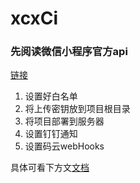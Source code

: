 # xcxCi

### 先阅读微信小程序官方api
[链接](https://developers.weixin.qq.com/miniprogram/dev/devtools/ci.html)

1. 设置好白名单
2. 将上传密钥放到项目根目录
3. 将项目部署到服务器
4. 设置钉钉通知
5. 设置码云webHooks

具体可看下方文[文档]()